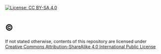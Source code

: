 [![License: CC BY-SA 4.0](https://img.shields.io/badge/CC%20BY--SA%204.0-grey?logo=creative-commons&logoColor=white&style=for-the-badge)](https://creativecommons.org/licenses/by-sa/4.0/)
# :copyright:
If not stated otherwise, contents of this repository are licensed under [Creative Commons Attribution-ShareAlike 4.0 International Public License](https://creativecommons.org/licenses/by-sa/4.0/)
